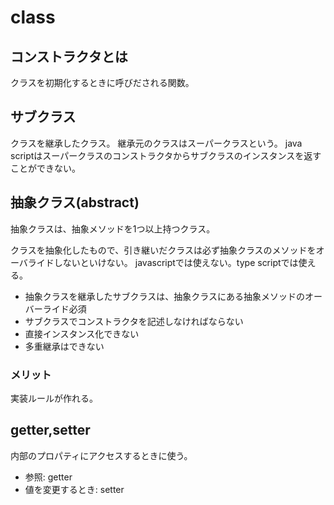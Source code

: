 # class

## コンストラクタとは

クラスを初期化するときに呼びだされる関数。

## サブクラス

クラスを継承したクラス。
継承元のクラスはスーパークラスという。
java scriptはスーパークラスのコンストラクタからサブクラスのインスタンスを返すことができない。

## 抽象クラス(abstract)

抽象クラスは、抽象メソッドを1つ以上持つクラス。

クラスを抽象化したもので、引き継いだクラスは必ず抽象クラスのメソッドをオーバライドしないといけない。
javascriptでは使えない。type scriptでは使える。

- 抽象クラスを継承したサブクラスは、抽象クラスにある抽象メソッドのオーバーライド必須
- サブクラスでコンストラクタを記述しなければならない
- 直接インスタンス化できない
- 多重継承はできない

### メリット

実装ルールが作れる。

## getter,setter

内部のプロパティにアクセスするときに使う。

- 参照: getter
- 値を変更するとき: setter
